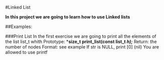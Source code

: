 #Linked List

**In this project we are going to learn how to use Linked lists**

##Examples:

###Print List
In the first exercise we are going to print all the elements of the list list_t
whith Prototype: ***size_t print_list(const list_t *h);***
Return: the number of nodes
Format: see example
If str is NULL, print [0] (nil)
You are allowed to use printf